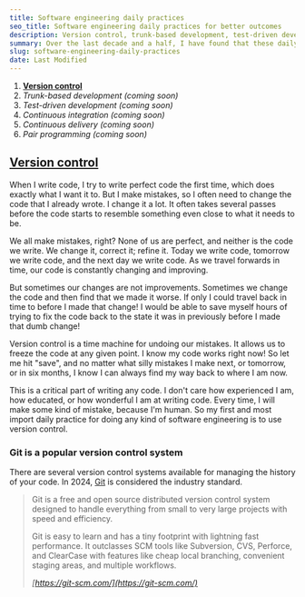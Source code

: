 ```yaml
---
title: Software engineering daily practices
seo_title: Software engineering daily practices for better outcomes
description: Version control, trunk-based development, test-driven development, continuous integration, continuous delivery, pair programming.
summary: Over the last decade and a half, I have found that these daily practices steer my work toward better outcomes.
slug: software-engineering-daily-practices
date: Last Modified
---
```


1. **[Version control](#version-control)**
1. _Trunk-based development (coming soon)_
1. _Test-driven development (coming soon)_
1. _Continuous integration (coming soon)_
1. _Continuous delivery (coming soon)_
1. _Pair programming (coming soon)_

## <a href=#version-control id="version-control">Version control</a>

When I write code, I try to write perfect code the first time, which does exactly what I want it to. But I make mistakes, so I often need to change the code that I already wrote. I change it a lot. It often takes several passes before the code starts to resemble something even close to what it needs to be.

We all make mistakes, right? None of us are perfect, and neither is the code we write. We change it, correct it; refine it. Today we write code, tomorrow we write code, and the next day we write code. As we travel forwards in time, our code is constantly changing and improving.

But sometimes our changes are not improvements. Sometimes we change the code and then find that we made it worse. If only I could travel back in time to before I made that change! I would be able to save myself hours of trying to fix the code back to the state it was in previously before I made that dumb change!

Version control is a time machine for undoing our mistakes. It allows us to freeze the code at any given point. I know my code works right now! So let me hit "save", and no matter what silly mistakes I make next, or tomorrow, or in six months, I know I can always find my way back to where I am now.

This is a critical part of writing any code. I don't care how experienced I am, how educated, or how wonderful I am at writing code. Every time, I will make some kind of mistake, because I'm human. So my first and most import daily practice for doing any kind of software engineering is to use version control.

### Git is a popular version control system

There are several version control systems available for managing the history of your code. In 2024, [Git](https://git-scm.com/) is considered the industry standard.

> Git is a free and open source distributed version control system designed to handle everything from small to very large projects with speed and efficiency.
>
> Git is easy to learn and has a tiny footprint with lightning fast performance. It outclasses SCM tools like Subversion, CVS, Perforce, and ClearCase with features like cheap local branching, convenient staging areas, and multiple workflows.
>
> <cite>[https://git-scm.com/](https://git-scm.com/)</cite>
